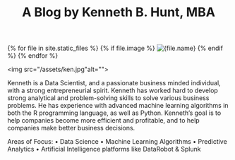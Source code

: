 ﻿---
layout: default
title:  "A Blog by Kenneth B. Hunt, MBA"
---
{% for file in site.static_files %} 
  {% if file.image %}
    <img src="{{file.path}}" alt="{file.name}">
  {% endif %}
{% endfor %}



<img src="/assets/ken.jpg"alt="">



Kenneth is a Data Scientist, and a passionate business minded individual, with a strong entrepreneurial spirit. Kenneth has worked hard to develop strong analytical and problem-solving skills to solve various business problems. He has experience with advanced machine learning algorithms in both the R programming language, as well as Python. 
Kenneth’s goal is to help companies become more efficient and profitable, and to help companies make better business decisions.

Areas of Focus: 
• Data Science
• Machine Learning Algorithms 
• Predictive Analytics
• Artificial Intelligence platforms like DataRobot & Splunk
